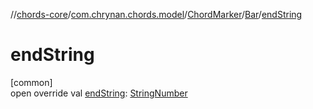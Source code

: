 //[chords-core](../../../../index.md)/[com.chrynan.chords.model](../../index.md)/[ChordMarker](../index.md)/[Bar](index.md)/[endString](end-string.md)

# endString

[common]\
open override val [endString](end-string.md): [StringNumber](../../-string-number/index.md)
